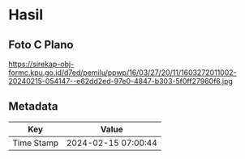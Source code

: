 # Hasil

## Foto C Plano

https://sirekap-obj-formc.kpu.go.id/d7ed/pemilu/ppwp/16/03/27/20/11/1603272011002-20240215-054147--e62dd2ed-97e0-4847-b303-5f0ff27960f6.jpg


## Metadata

| Key        | Value               |
| ---------- | ------------------- |
| Time Stamp | 2024-02-15 07:00:44 |



